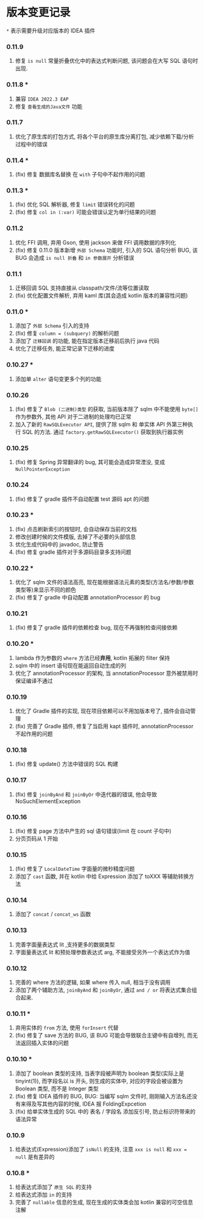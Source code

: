 # 版本变更记录

`*` 表示需要升级对应版本的 IDEA 插件

### 0.11.9

1. 修复 `is null` 常量折叠优化中的表达式判断问题, 该问题会在大写 SQL 语句时出现.

### 0.11.8 \*

1. 兼容 `IDEA 2022.3 EAP`
2. 修复 `查看生成的Java文件` 功能

### 0.11.7

1. 优化了原生库的打包方式, 将各个平台的原生库分离打包, 减少依赖下载/分析过程中的错误

### 0.11.4 \*

1. (fix) 修复 数据库名替换 在 `with` 子句中不起作用的问题

### 0.11.3 \*

1. (fix) 优化 SQL 解析器, 修复 `limit` 错误转化的问题
2. (fix) 修复 `col in (:var)` 可能会错误认定为单行结果的问题

### 0.11.2

1. 优化 FFI 调用, 弃用 Gson, 使用 jackson 来做 FFI 调用数据的序列化
2. (fix) 修复 0.11.0 版本新增 `外部 Schema` 功能时, 引入的 SQL 语句分析 BUG, 该 BUG 会造成 `is null 折叠` 和 `in 参数展开` 分析错误

### 0.11.1

1. 迁移回调 SQL 支持直接从 classpath/文件/流等位置读取
2. (fix) 优化配置文件解析, 弃用 kaml 库(其会造成 kotlin 版本的兼容性问题)

### 0.11.0 \*

1. 添加了 `外部 Schema` 引入的支持
2. (fix) 修复 `column = (subquery)` 的解析问题
3. 添加了 `迁移回调` 的功能, 能在指定版本迁移前后执行 java 代码
4. 优化了迁移任务, 能正常记录下迁移的进度

### 0.10.27 \*

1. 添加单 `alter` 语句变更多个列的功能

### 0.10.26

1. (fix) 修复了 `Blob (二进制)类型` 的获取, 当前版本除了 sqlm 中不能使用 `byte[]` 作为参数外, 其他 API 对于二进制的处理均已正常
2. 加入了新的 `RawSQLExecutor API`, 提供了除 sqlm 和 单实体 API 外第三种执行 SQL 的方法. 通过 `factory.getRawSQLExecutor()` 获取到执行器实例

### 0.10.25

1. (fix) 修复 Spring 异常翻译的 bug, 其可能会造成异常湮没, 变成 `NullPointerException`

### 0.10.24

1. (fix) 修复了 gradle 插件不自动配置 test 源码 apt 的问题

### 0.10.23 \*

1. (fix) 点击刷新索引的按钮时, 会自动保存当前的文档
2. 修改创建时候的文件模版, 去掉了不必要的头部信息
3. 优化生成代码中的 javadoc, 防止警告
4. (fix) 修复 gradle 插件对于多源码目录多支持问题

### 0.10.22 \*

1. 优化了 sqlm 文件的语法高亮, 现在能根据语法元素的类型(方法名/参数/参数类型等)来显示不同的颜色
2. (fix) 修复了 gradle 中自动配置 annotationProcessor 的 bug

### 0.10.21

1. (fix) 修复了 gradle 插件的依赖检查 bug, 现在不再强制检查间接依赖

### 0.10.20 \*

1. lambda 作为参数的 `where` 方法已经**弃用**, kotlin 拓展的 filter 保持
2. sqlm 中的 insert 语句现在能返回自动生成的列
3. 优化了 annotationProcessor 的架构, 当 annotationProcessor 意外被禁用时保证编译不通过

### 0.10.19

1. 优化了 Gradle 插件的实现, 现在项目依赖可以不用加版本号了, 插件会自动管理
2. (fix) 完善了 Gradle 插件, 修复了当启用 kapt 插件时, annotationProcessor 不起作用的问题

### 0.10.18

1. (fix) 修复 update() 方法中错误的 SQL 构建

### 0.10.17

1. (fix) 修复 `joinByAnd` 和 `joinByOr` 中迭代器的错误, 他会导致 NoSuchElementException

### 0.10.16

1. (fix) 修复 page 方法中产生的 sql 语句错误(limit 在 count 子句中)
2. 分页页码从 1 开始

### 0.10.15

1. (fix) 修复了 `LocalDateTime` 字面量的微秒精度问题
2. 添加了 `cast` 函数, 并在 kotlin 中给 Expression 添加了 toXXX 等辅助转换方法

### 0.10.14

1. 添加了 `concat` / `concat_ws` 函数

### 0.10.13

1. 完善字面量表达式 lit ,支持更多的数据类型
2. 字面量表达式 lit 和预处理参数表达式 arg, 不能接受另外一个表达式作为值

### 0.10.12

1. 完善的 where 方法的逻辑, 如果 where 传入 null, 相当于没有调用
2. 添加了两个辅助方法, `joinByAnd` 和 `joinByOr`, 通过 `and / or` 将表达式集合组合起来.

### 0.10.11 \*

1. 弃用实体的 `from` 方法, 使用 `forInsert` 代替
2. (fix) 修复了 save 方法的 BUG, 该 BUG 可能会导致联合主键中有自增列, 而无法返回插入实体的问题

### 0.10.10 \*

1. 添加了 boolean 类型的支持, 当表字段被声明为 boolean 类型(实际上是 tinyint(1)), 而字段名以 is 开头, 则生成的实体中, 对应的字段会被设置为 Boolean 类型, 而不是 Integer 类型
2. (fix) 修复 IDEA 插件的 BUG, BUG: 当编写 sqlm 文件时, 刚刚输入方法名还没有来得及写其他内容的时候, IDEA 报 FoldingExpcetion
3. (fix) 给单实体生成的 SQL 中的 表名 / 字段名 添加反引号, 防止标识符带来的语法异常

### 0.10.9

1. 给表达式(Expression)添加了 `isNull` 的支持, 注意 `xxx is null` 和 `xxx = null` 是有差异的

### 0.10.8 \*

1. 给表达式添加了 `原生 SQL` 的支持
2. 给表达式添加 `in` 的支持
3. 完善了 `nullable` 信息的生成, 现在生成的实体类会加 kotlin 兼容的可空信息注解
